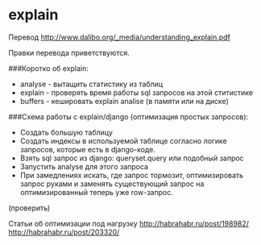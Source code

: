 # explain
Перевод http://www.dalibo.org/_media/understanding_explain.pdf

Правки перевода приветствуются.

###Коротко об explain:

- analyse - вытащить статистику из таблиц
- explain - проверять время работы sql запросов на этой ститистике
- buffers - кешировать explain analise (в памяти или на диске)

###Схема работы с explain/django (оптимизация простых запросов):

- Создать большую таблицу
- Создать индексы в используемой таблице согласно логике запросов, которые есть в django-коде.
- Взять sql запрос из django: queryset.query или подобный запрос
- Запустить analyse для этого запроса
- При замедлениях искать, где запрос тормозит, оптимизировать запрос руками и заменять существующий запрос на оптимизированный теперь уже row-запрос.

(проверить)

Статьи об оптимизации под нагрузку
http://habrahabr.ru/post/198982/
http://habrahabr.ru/post/203320/
